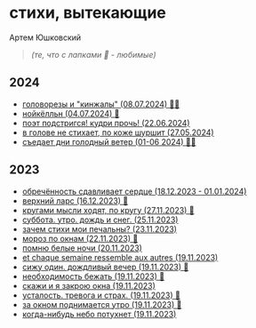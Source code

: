 # стихи, вытекающие

Артем Юшковский

> _(те, что с лапками 🐾 - любимые)_

## 2024
- [головорезы и "кинжалы" (08.07.2024) 🐾🐾](2024-07-08.головорезы-и-кинжалы.md)
- [нойкёлльн (04.07.2024) 🐾](2024-07-04.нойкёлльн.md)
- [поэт подстригся! кудри прочь! (22.06.2024)](2024-06-22.поэт-подстригся-кудри-прочь.md)
- [в голове не стихает, по коже шуршит (27.05.2024)](2024-05-27.в-голове-не-стихает-по-коже-шуршит.md)
- [съедает дни голодный ветер (01-06 2024) 🐾🐾](2024-01-04.съедает-дни-голодный-ветер.md)

## 2023
- [обречённость сдавливает сердце (18.12.2023 - 01.01.2024)](2023-12-18.обреченность-сдавливает-сердце.md)
- [верхний ларс (16.12.2023) 🐾](2023-12-16.верхний-ларс.md)
- [кругами мысли ходят, по кругу (27.11.2023) 🐾](2023-11-27.кругами-мысли-ходят-по-кругу.md)
- [суббота. утро. дождь и снег. (25.11.2023)](2023-11-25.суббота-утро-дождь-и-снег.md)
- [зачем стихи мои печальны? (23.11.2023)](2023-11-23.зачем-стихи-мои-печальны.md)
- [мороз по окнам (22.11.2023) 🐾](2023-11-22.мороз-по-окнам.md)
- [помню белые ночи (20.11.2023)](2023-11-20.помню-белые-ночи.md)
- [et chaque semaine ressemble aux autres (19.11.2023)](2023-11-19_07.et-chaque-semaine-rassemble-aux-autres.md)
- [сижу один. дождливый вечер (19.11.2023) 🐾](2023-11-19_06.сижу-один-долждливый-вечер.md)
- [необходимость бежать (19.11.2023) 🐾](2023-11-19_05.необходимость-бежать.md)
- [скажи и я закрою окна (19.11.2023)](2023-11-19_04.скажи-и-я-закрою-окна.md)
- [усталость. тревога и страх. (19.11.2023) 🐾](2023-11-19_03.усталость-тревога-и-страх.md)
- [за окном поднимается утро (19.11.2023) 🐾](2023-11-19_02.за-окном-поднимается-утро)
- [когда-нибудь небо потухнет (19.11.2023)](2023-11-19_01.когда-нибудь-небо-потухнет.md)

